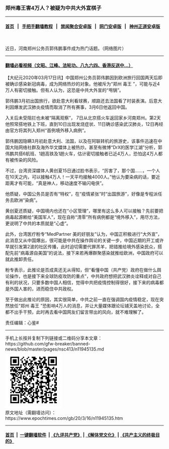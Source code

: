 ### 郑州毒王害4万人？被疑为中共大外宣棋子
------------------------

#### [首页](https://github.com/gfw-breaker/banned-news/blob/master/README.md) &nbsp;&nbsp;|&nbsp;&nbsp; [手把手翻墙教程](https://github.com/gfw-breaker/guides/wiki) &nbsp;&nbsp;|&nbsp;&nbsp; [禁闻聚合安卓版](https://github.com/gfw-breaker/bn-android) &nbsp;&nbsp;|&nbsp;&nbsp; [网门安卓版](https://github.com/oGate2/oGate) &nbsp;&nbsp;|&nbsp;&nbsp; [神州正道安卓版](https://github.com/SzzdOgate/update) 



<div><img alt="" class="aligncenter wp-post-image" src="https://i.epochtimes.com/assets/uploads/2020/03/15fca30353bbc710_ttl7day8AH_20200316-600x400.jpg"/>
<div class="red16 caption">
 <p>
  近日，河南郑州公务员郭伟鹏事件成为热门话题。（网络图片）
 </p>
</div>
</div><hr/>

#### [翻墙必看视频（文昭、江峰、法轮功、八九六四、香港反送中...）](https://github.com/gfw-breaker/banned-news/blob/master/pages/link3.md)

<div><p>
 【大纪元2020年03月17日讯】中国郑州公务员郭伟鹏因到欧洲旅行回国两天后即被确诊感染新冠病毒，成为网络热炒的对象。他被斥为“郑州
 <ok href="https://www.epochtimes.com/gb/tag/%E6%AF%92%E7%8E%8B.html">
  毒王
 </ok>
 ”，可能与近4万人有密切接触。但有人认为，这恐是中共大外宣的“甩锅”。
</p>
<p>
 郭伟鹏3月初出国旅行，欲赴意大利看球赛，顺路还去法国看了时装表演。后意大利因爆发武汉肺炎疫情而取消了所有赛事，3月6日他返回中国。
</p>
<p>
 入关后未受阻拦也未被“隔离观察”， 7日从北京搭火车返回家乡河南郑州。第2天他照常搭地铁上下班，直到10日出现发烧症状、11日确诊感染武汉肺炎，12日再经由官方将其列入郑州“首例境外移入病例”。
</p>
<p>
 郭伟鹏因隐瞒3月初赴意大利、法国，以及在阿联转机的旅游史，该事件迅速在中国大陆网络社群及海外华文媒体上被热炒。甚至有微博“DrX的医学江湖”分析，郭伟鹏共搭6航班、1趟高铁及1趟火车，估计密切接触者已近4万人，恐怕这4万人都有被传染的风险。
</p>
<p>
 不过，台湾资深媒体人黄创夏15日通过脸书表示，“厉害了，那个国……，一个人在10天之内，可以接触4万人！一天平均接触4000人。”他认为要染病的话，要近距离才有可能，“真是神人，移动速度不输闪电侠”。
</p>
<p>
 他质疑，中国公务员是否有“特权”，在“疫情紧张”时“出国旅游”，好像是专程派任务去欧洲“染病”。
</p>
<p>
 黄创夏还质疑，中国境内也还在“小区管理”，哪里有这么多人可以接触？先前要把病毒起源赖给“美国军人”，现在自称“清零”所有病例都是“境外移入”，用尽方法，更说明了中共的本质就是“心虚”。
</p>
<p>
 此外，台湾医疗粉专“MedPartner 美的好朋友”认为，中国正积极进行“大外宣”，此消息又从中国爆出，很可能是中共在操作舆论的关键一步，中国近期的开工或许早就引发第2波的社区传播，此时迫切需要代罪羔羊，把错推给境外感染民众，搭配先前“病毒源自美国”的说法，接下来若再爆群聚感染就推给欧洲，中国政府可以就此推卸责任。
</p>
<p>
 粉专表示，此推论是否成真还无从得知，但“看懂中国（共产党）政府在做什么舆论操作，也是接下来全球防疫攻防的重点”，中共政府想把武汉肺炎诠释成对自己有利的状况，只要多数中国人相信，觉得中共把疫情控制得很好，接下来的病毒都是外国人害的，进而稳住中共政权。
</p>
<p>
 至于做出此推论的原因，其实很简单，中共之前一直在强调国内疫情稳定，现在突然放任“郑州
 <ok href="https://www.epochtimes.com/gb/tag/%E6%AF%92%E7%8E%8B.html">
  毒王
 </ok>
 ”恐影响4万人的消息，并让大量媒体跟论坛铺天盖地讨论，全都不出手干预，此时再去看中国网友们留言带出的风向，就不难理解了。
</p>
<p>
 责任编辑：心鉴#
</p>
</div>
<hr/>
手机上长按并复制下列链接或二维码分享本文章：<br/>
https://github.com/gfw-breaker/banned-news/blob/master/pages/nsc413/n11945135.md <br/>
<a href='https://github.com/gfw-breaker/banned-news/blob/master/pages/nsc413/n11945135.md'><img src='https://github.com/gfw-breaker/banned-news/blob/master/pages/nsc413/n11945135.md.png'/></a> <br/>
原文地址（需翻墙访问）：https://www.epochtimes.com/gb/20/3/16/n11945135.htm


------------------------
#### [首页](https://github.com/gfw-breaker/banned-news/blob/master/README.md) &nbsp;|&nbsp; [一键翻墙软件](https://github.com/gfw-breaker/nogfw/blob/master/README.md) &nbsp;| [《九评共产党》](https://github.com/gfw-breaker/9ping.md/blob/master/README.md#九评之一评共产党是什么) | [《解体党文化》](https://github.com/gfw-breaker/jtdwh.md/blob/master/README.md) | [《共产主义的终极目的》](https://github.com/gfw-breaker/gczydzjmd.md/blob/master/README.md)


<img src='http://gfw-breaker.win/banned-news/pages/nsc413/n11945135.md' width='0px' height='0px'/>